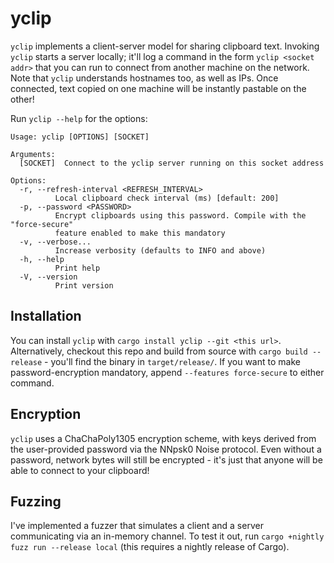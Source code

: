 # yclip

`yclip` implements a client-server model for sharing clipboard text. Invoking `yclip` starts a server locally; it'll log a command in the form `yclip <socket addr>` that you can run to connect from another machine on the network. Note that `yclip` understands hostnames too, as well as IPs. Once connected, text copied on one machine will be instantly pastable on the other!

Run `yclip --help` for the options: 
```
Usage: yclip [OPTIONS] [SOCKET]

Arguments:
  [SOCKET]  Connect to the yclip server running on this socket address

Options:
  -r, --refresh-interval <REFRESH_INTERVAL>
          Local clipboard check interval (ms) [default: 200]
  -p, --password <PASSWORD>
          Encrypt clipboards using this password. Compile with the "force-secure"
          feature enabled to make this mandatory
  -v, --verbose...
          Increase verbosity (defaults to INFO and above)
  -h, --help
          Print help
  -V, --version
          Print version
```

## Installation

You can install `yclip` with `cargo install yclip --git <this url>`. Alternatively, checkout this repo and build from source with `cargo build --release` - you'll find the binary in `target/release/`. If you want to make password-encryption mandatory, append `--features force-secure` to either command.

## Encryption

`yclip` uses a ChaChaPoly1305 encryption scheme, with keys derived from the user-provided password via the NNpsk0 Noise protocol. Even without a password, network bytes will still be encrypted - it's just that anyone will be able to connect to your clipboard!

## Fuzzing

I've implemented a fuzzer that simulates a client and a server communicating via an in-memory channel. To test it out, run `cargo +nightly fuzz run --release local` (this requires a nightly release of Cargo).
